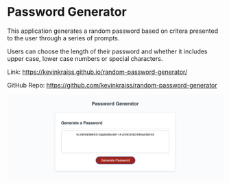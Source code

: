 # Password Generator
This application generates a random password based on critera presented to the user through a series of prompts.

Users can choose the length of their password and whether it includes upper case, lower case numbers or special characters. 

Link: https://kevinkraiss.github.io/random-password-generator/

GitHub Repo: https://github.com/kevinkraiss/random-password-generator

![preview](./assets/images/password-generator-ss.png)


